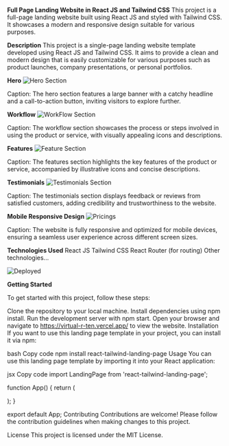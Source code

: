 **Full Page Landing Website in React JS and Tailwind CSS**
This project is a full-page landing website built using React JS and styled with Tailwind CSS. It showcases a modern and responsive design suitable for various purposes.


**Description**
This project is a single-page landing website template developed using React JS and Tailwind CSS. It aims to provide a clean and modern design that is easily customizable for various purposes such as product launches, company presentations, or personal portfolios.


**Hero**
![Hero Section](https://github.com/Dilawarkhaninfo/virtualR/assets/130894444/acfce3c8-e5c3-4774-bd10-cc2d7f8d23ec)

Caption: The hero section features a large banner with a catchy headline and a call-to-action button, inviting visitors to explore further.

**Workflow**
![WorkFlow Section](https://github.com/Dilawarkhaninfo/virtualR/assets/130894444/ea04bcdf-119a-4209-8bb8-fcf27aa23b58)

Caption: The workflow section showcases the process or steps involved in using the product or service, with visually appealing icons and descriptions.

**Features**
![Feature Section](https://github.com/Dilawarkhaninfo/virtualR/assets/130894444/df004a16-ab1d-4b55-84a5-477f263d9d93)

Caption: The features section highlights the key features of the product or service, accompanied by illustrative icons and concise descriptions.

**Testimonials**
![Testimonials Section](https://github.com/Dilawarkhaninfo/virtualR/assets/130894444/dd41ebae-c2a3-475b-8dc9-d262f3db9aa4)

Caption: The testimonials section displays feedback or reviews from satisfied customers, adding credibility and trustworthiness to the website.

**Mobile Responsive Design**
![Pricings](https://github.com/Dilawarkhaninfo/virtualR/assets/130894444/0dad94f8-f553-418e-b31f-3e08a1bbaed2)

Caption: The website is fully responsive and optimized for mobile devices, ensuring a seamless user experience across different screen sizes.

**Technologies Used**
React JS
Tailwind CSS
React Router (for routing)
Other technologies...

![Deployed](https://github.com/Dilawarkhaninfo/virtualR/assets/130894444/fce7a8a1-d9a9-4794-91bb-82499657afc8)


**Getting Started**

To get started with this project, follow these steps:

Clone the repository to your local machine.
Install dependencies using npm install.
Run the development server with npm start.
Open your browser and navigate to https://virtual-r-ten.vercel.app/ to view the website.
Installation
If you want to use this landing page template in your project, you can install it via npm:

bash
Copy code
npm install react-tailwind-landing-page
Usage
You can use this landing page template by importing it into your React application:

jsx
Copy code
import LandingPage from 'react-tailwind-landing-page';

function App() {
  return (
    <div className="App">
      <LandingPage />
    </div>
  );
}

export default App;
Contributing
Contributions are welcome! Please follow the contribution guidelines when making changes to this project.

License
This project is licensed under the MIT License.
